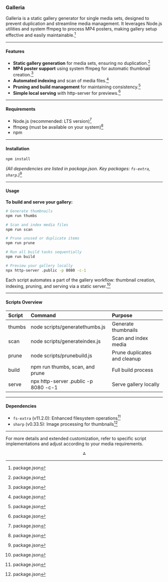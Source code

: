 ### Galleria 

Galleria is a static gallery generator for single media sets, designed to prevent duplication and streamline media management. It leverages Node.js utilities and system ffmpeg to process MP4 posters, making gallery setup effective and easily maintainable.[^1]

***

#### Features

- **Static gallery generation** for media sets, ensuring no duplication.[^1]
- **MP4 poster support** using system ffmpeg for automatic thumbnail creation.[^1]
- **Automated indexing** and scan of media files.[^1]
- **Pruning and build management** for maintaining consistency.[^1]
- **Simple local serving** with http-server for previews.[^1]

***

#### Requirements

- Node.js (recommended: LTS version)[^1]
- ffmpeg (must be available on your system)[^1]
- npm

***

#### Installation

```bash
npm install
```

_(All dependencies are listed in package.json. Key packages: `fs-extra`, `sharp`.)_[^1]

***

#### Usage

**To build and serve your gallery:**

```bash
# Generate thumbnails
npm run thumbs

# Scan and index media files
npm run scan

# Prune unused or duplicate items
npm run prune

# Run all build tasks sequentially
npm run build

# Preview your gallery locally
npx http-server .public -p 8080 -c-1
```

Each script automates a part of the gallery workflow: thumbnail creation, indexing, pruning, and serving via a static server.[^1]

***

#### Scripts Overview

| Script | Command | Purpose |
| :-- | :-- | :-- |
| thumbs | node scripts/generatethumbs.js | Generate thumbnails |
| scan | node scripts/generateindex.js | Scan and index media |
| prune | node scripts/prunebuild.js | Prune duplicates and cleanup |
| build | npm run thumbs, scan, and prune | Full build process |
| serve | npx http-server .public -p 8080 -c-1 | Serve gallery locally |


***

#### Dependencies

- `fs-extra` (v11.2.0): Enhanced filesystem operations[^1]
- `sharp` (v0.33.5): Image processing for thumbnails[^1]

***

For more details and extended customization, refer to specific script implementations and adjust according to your media requirements.

<div align="center">⁂</div>

[^1]: package.json
